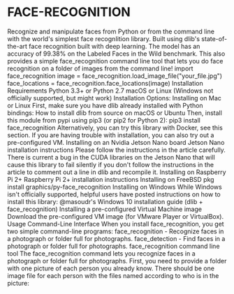 # FACE-RECOGNITION
Recognize and manipulate faces from Python or from the command line with the world's simplest face recognIition library.  Built using dlib's state-of-the-art face recognition built with deep learning. The model has an accuracy of 99.38% on the Labeled Faces in the Wild benchmark.  This also provides a simple face_recognition command line tool that lets you do face recognition on a folder of images from the command line!      import face_recognition image = face_recognition.load_image_file("your_file.jpg") face_locations = face_recognition.face_locations(image)      Installation Requirements Python 3.3+ or Python 2.7 macOS or Linux (Windows not officially supported, but might work) Installation Options: Installing on Mac or Linux First, make sure you have dlib already installed with Python bindings:  How to install dlib from source on macOS or Ubuntu Then, install this module from pypi using pip3 (or pip2 for Python 2):  pip3 install face_recognition Alternatively, you can try this library with Docker, see this section.  If you are having trouble with installation, you can also try out a pre-configured VM.  Installing on an Nvidia Jetson Nano board Jetson Nano installation instructions Please follow the instructions in the article carefully. There is current a bug in the CUDA libraries on the Jetson Nano that will cause this library to fail silently if you don't follow the instructions in the article to comment out a line in dlib and recompile it. Installing on Raspberry Pi 2+ Raspberry Pi 2+ installation instructions Installing on FreeBSD pkg install graphics/py-face_recognition Installing on Windows While Windows isn't officially supported, helpful users have posted instructions on how to install this library:  @masoudr's Windows 10 installation guide (dlib + face_recognition) Installing a pre-configured Virtual Machine image Download the pre-configured VM image (for VMware Player or VirtualBox). Usage Command-Line Interface When you install face_recognition, you get two simple command-line programs:  face_recognition - Recognize faces in a photograph or folder full for photographs. face_detection - Find faces in a photograph or folder full for photographs. face_recognition command line tool The face_recognition command lets you recognize faces in a photograph or folder full for photographs.  First, you need to provide a folder with one picture of each person you already know. There should be one image file for each person with the files named according to who is in the picture:
